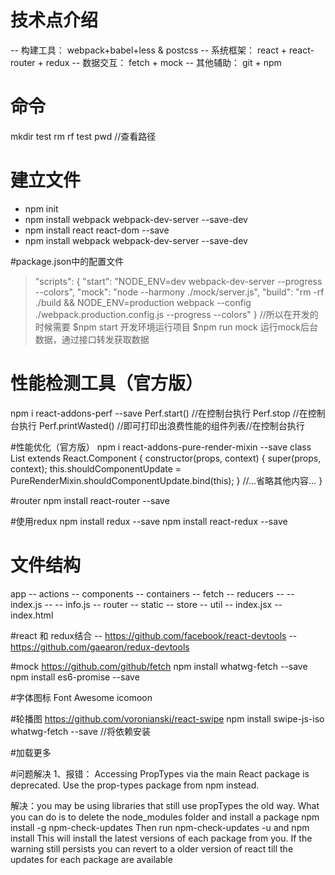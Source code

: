 # 技术点介绍
-- 构建工具： webpack+babel+less & postcss
-- 系统框架： react + react-router + redux
-- 数据交互： fetch + mock
-- 其他辅助： git + npm
# 命令
mkdir test
rm rf test
pwd //查看路径

# 建立文件
- npm init
- npm install webpack webpack-dev-server --save-dev
- npm install react react-dom --save
- npm install webpack webpack-dev-server --save-dev

#package.json中的配置文件
 > "scripts": {
    "start": "NODE_ENV=dev webpack-dev-server --progress --colors",
    "mock": "node --harmony ./mock/server.js",
    "build": "rm -rf ./build && NODE_ENV=production webpack --config ./webpack.production.config.js --progress --colors"
  }
//所以在开发的时候需要
$npm start 开发环境运行项目
$npm run mock 运行mock后台数据，通过接口转发获取数据

# 性能检测工具（官方版）
npm i react-addons-perf --save
Perf.start() //在控制台执行
Perf.stop //在控制台执行
Perf.printWasted() //即可打印出浪费性能的组件列表//在控制台执行

#性能优化（官方版）
npm i react-addons-pure-render-mixin --save
class List extends React.Component { constructor(props, context) { super(props, context); this.shouldComponentUpdate = PureRenderMixin.shouldComponentUpdate.bind(this); } //...省略其他内容... }

#router
npm install react-router --save

#使用redux
npm install redux --save
npm install react-redux --save

# 文件结构
app
-- actions
-- components
-- containers
-- fetch
-- reducers
-- -- index.js
-- -- info.js
-- router
-- static
-- store
-- util
-- index.jsx
-- index.html

#react 和 redux结合
-- https://github.com/facebook/react-devtools
-- https://github.com/gaearon/redux-devtools

#mock
https://github.com/github/fetch
npm install whatwg-fetch --save
npm install es6-promise --save

#字体图标
Font Awesome
icomoon

#轮播图
https://github.com/voronianski/react-swipe
npm install swipe-js-iso whatwg-fetch --save //将依赖安装

#加载更多

#问题解决
1、报错： Accessing PropTypes via the main React package is deprecated. Use the prop-types package from npm instead.

解决：you may be using libraries that still use propTypes the old way. What you can do is to delete the node_modules folder and install a package npm install -g npm-check-updates Then run npm-check-updates -u and npm install This will install the latest versions of each package from you. If the warning still persists you can revert to a older version of react till the updates for each package are available






